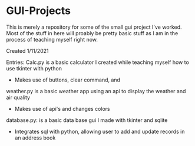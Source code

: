 # GUI-Projects
This is merely a repository for some of the small gui project I've worked. Most of the stuff in here will proably be pretty basic stuff as I am in the process of teaching myself right now.

Created 1/11/2021

Entries:
Calc.py is a basic calculator I created while teaching myself how to use tkinter with python
  - Makes use of buttons, clear command, and 

weather.py is a basic weather app using an api to display the weather and air quality
  - Makes use of api's and changes colors
  
database.py: is a basic data base gui I made with tkinter and sqlite
  - Integrates sql with python, allowing user to add and update records in an address book
